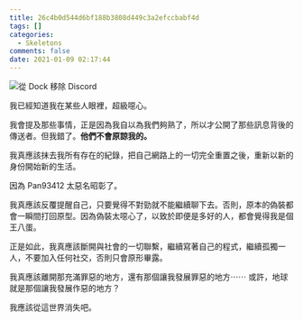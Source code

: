 ```yaml
---
title: 26c4b0d544d6bf188b3808d449c3a2efccbabf4d
tags: []
categories:
  - Skeletons
comments: false
date: 2021-01-09 02:17:44
---
```


![從 Dock 移除 Discord](截圖-2021-01-09-上午2.02.52.webp)

我已經知道我在某些人眼裡，超級噁心。

<!--more-->

我會提及那些事情，正是因為我自以為我們夠熟了，所以才公開了那些訊息背後的傳送者。但我錯了。**他們不會原諒我的。**

我真應該抹去我所有存在的紀錄，把自己網路上的一切完全重置之後，重新以新的身份開始新的生活。

因為 Pan93412 太惡名昭彰了。

我真應該反覆提醒自己，只要覺得不對勁就不能繼續聊下去。否則，原本的偽裝都會一瞬間打回原型。因為偽裝太噁心了，以致於即便是多好的人，都會覺得我是個王八蛋。

正是如此，我真應該斷開與社會的一切聯繫，繼續寫著自己的程式，繼續孤獨一人，不要加入任何社交，否則只會原形畢露。

我真應該離開那充滿罪惡的地方，還有那個讓我發展罪惡的地方⋯⋯ 或許，地球就是那個讓我發展作惡的地方？

我應該從這世界消失吧。
